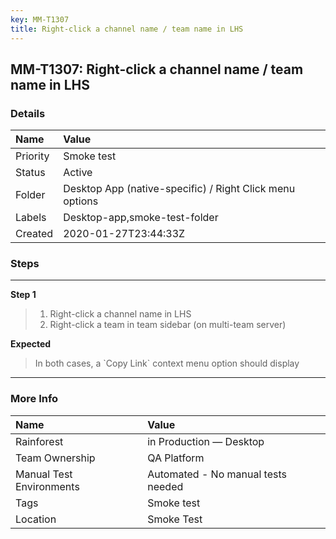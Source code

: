 ```yaml
---
key: MM-T1307
title: Right-click a channel name / team name in LHS
---
```


## MM-T1307: Right-click a channel name / team name in LHS

### Details

| Name     | Value                                                    |
| :------- | :------------------------------------------------------- |
| Priority | Smoke test                                               |
| Status   | Active                                                   |
| Folder   | Desktop App (native-specific) / Right Click menu options |
| Labels   | Desktop-app,smoke-test-folder                            |
| Created  | 2020-01-27T23:44:33Z                                     |

### Steps

<hr/>

**Step 1**

> <article><ol><li>Right-click a channel name in LHS</li><li>Right-click a team in team sidebar (on multi-team server)</li></ol></article>

**Expected**

> <article>In both cases, a `Copy Link` context menu option should display</article>

<hr/>

### More Info

| Name                     | Value                              |
| :----------------------- | :--------------------------------- |
| Rainforest               | in Production — Desktop            |
| Team Ownership           | QA Platform                        |
| Manual Test Environments | Automated - No manual tests needed |
| Tags                     | Smoke test                         |
| Location                 | Smoke Test                         |
